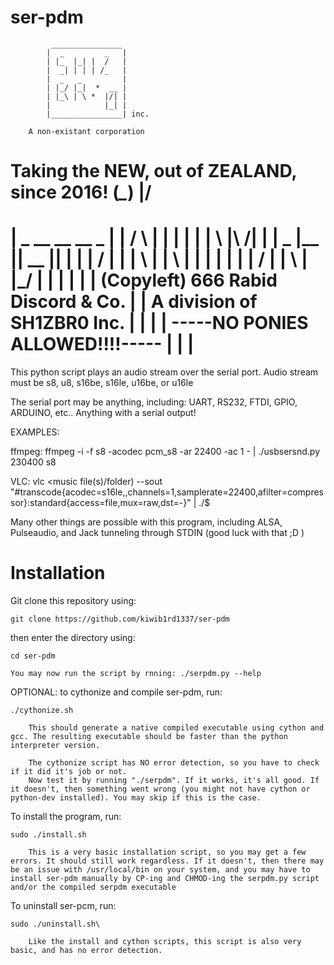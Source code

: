 # ser-pdm
             ________________
            |  _         _   |
            | |_  |_| |  /   |
            |  _| | | | /_   |
            |  _   _         |
            | |_/ |_|  *  __ |
            | |_\ | \ *  |/| |
            |            |_| |
            |________________| inc.

        A non-existant corporation

  Taking the NEW, out of ZEALAND, since 2016!
                   (*_*)
                    \|/
   ======================================
  |   _   __  __        __   _           |
  |  / \ |   |  |      |  | | \  |\  /|  |
  |  \_  |__ |__|  __  |__| |  | | \/ |  |
  |    \ |   | \       |    |  | |    |  |
  |  __/ |__ |  \      |    |_/  |    |  |
  |                                      |
  |  (Copyleft) 666 Rabid Discord & Co.  |
  |      A division of SH1ZBR0 Inc.      |
  |                                      |
  |    -----NO PONIES ALLOWED!!!!-----   |
  |                                      |
   ======================================

This python script plays an audio stream over the serial port.
Audio stream must be s8, u8, s16be, s16le, u16be, or u16le

The serial port may be anything, including:
UART, RS232, FTDI, GPIO, ARDUINO, etc.. Anything with a serial output!

EXAMPLES:

 ffmpeg:
   ffmpeg -i <miscellaneous-sound-file> -f s8 -acodec pcm_s8 -ar 22400 -ac 1 - | ./usbsersnd.py <serialport> 230400 s8

 VLC:
   vlc <music file(s)/folder) --sout \"#transcode{acodec=s16le,,channels=1,samplerate=22400,afilter=compressor}:standard{access=file,mux=raw,dst=-}\" | ./$

Many other things are possible with this program, including ALSA, Pulseaudio, and Jack tunneling through STDIN (good luck with that ;D )

# Installation

Git clone this repository using:

	git clone https://github.com/kiwib1rd1337/ser-pdm

then enter the directory using:

	cd ser-pdm

	You may now run the script by rnning: ./serpdm.py --help

OPTIONAL: to cythonize and compile ser-pdm, run:

	./cythonize.sh

		This should generate a native compiled executable using cython and gcc. The resulting executable should be faster than the python interpreter version.
	
		The cythonize script has NO error detection, so you have to check if it did it's job or not.
		Now test it by running "./serpdm". If it works, it's all good. If it doesn't, then something went wrong (you might not have cython or python-dev installed). You may skip if this is the case.

To install the program, run:

	sudo ./install.sh
	
		This is a very basic installation script, so you may get a few errors. It should still work regardless. If it doesn't, then there may be an issue with /usr/local/bin on your system, and you may have to install ser-pdm manually by CP-ing and CHMOD-ing the serpdm.py script and/or the compiled serpdm executable

To uninstall ser-pcm, run:
	
	sudo ./uninstall.sh\

		Like the install and cython scripts, this script is also very basic, and has no error detection.
